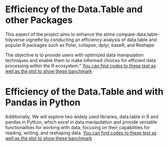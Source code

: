 # Efficiency of the Data.Table and other Packages
This aspect of the project aims to enhance the atime compare-data.table-tidyverse vignette by conducting an efficiency analysis of data.table and popular R packages such as Polar, collapse, dplyr, baseR, and Reshape.

The objective is to provide users with optimized data manipulation techniques and enable them to make informed choices for efficient data processing within the R ecosystem."
[You can find codes to these test as well as the plot to show these banchmark]()

# Efficiency of the Data.Table and with Pandas in Python
Additionally, We will explore two widely used libraries, data.table in R and pandas in Python, which excel in data manipulation and provide versatile functionalities for working with data, focusing on their capabilities for reading, writing, and reshaping data.
[You can find codes to these test as well as the plot to show these banchmark]()
